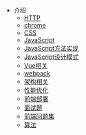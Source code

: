 <!-- docs/_sidebar.md -->
* 介绍
    * [HTTP](/http/README.md)
    * [chrome](/chrome/README.md)
    * [CSS](/css/README.md)
    * [JavaScript](/javascript/README.md)
    * [JavaScript方法实现](/method/README.md)
    * [JavaScript设计模式](design/README.md)
    * [Vue相关](/vue/README.md)
    * [webpack](/webpack/README.md)
    * [架构相关](/framework/README.md)
    * [性能优化](/performance/README.md)
    * [前端部署](/deploy/README.md)
    * [面试题](/interview/README.md)
    * [前端问题集](/problem/README.md)
    * [算法](/algorithm/README.md)
